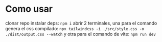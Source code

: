 # Como usar
clonar repo
instalar deps: `npm i`
abrir 2 terminales, 
   una para el comando genera el css compilado: `npx tailwindcss -i ./src/style.css -o ./dist/output.css --watch`
   y otra para el comando de vite: `npm run dev`
